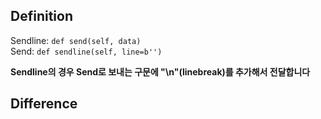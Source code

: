 ## Definition

Sendline: `def send(self, data)` <br />
Send: `def sendline(self, line=b'')`

__Sendline의 경우 Send로 보내는 구문에 "\n"(linebreak)를 추가해서 전달합니다__

## Difference
